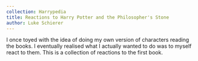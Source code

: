 ```yaml
---
collection: Harrypedia
title: Reactions to Harry Potter and the Philosopher's Stone
author: Luke Schierer
---
```


I once toyed with the idea of doing my own version of characters reading the books. I eventually realised what I actually wanted to do was to myself react to them. This is a collection of reactions to the first book.

<directory-index></directory-index>
